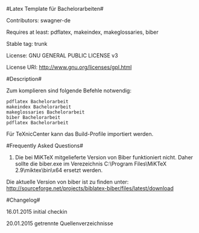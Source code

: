 #Latex Template für Bachelorarbeiten#

Contributors: swagner-de

Requires at least: pdflatex, makeindex, makeglossaries, biber

Stable tag: trunk

License: GNU GENERAL PUBLIC LICENSE v3

License URI: http://www.gnu.org/licenses/gpl.html



#Description#

Zum komplieren sind folgende Befehle notwendig:

	pdflatex Bachelorarbeit
	makeindex Bachelorarbeit
	makeglossaries Bachelorarbeit
	biber Bachelorarbeit
	pdflatex Bachelorarbeit

	
Für TeXnicCenter kann das Build-Profile importiert werden.




#Frequently Asked Questions#

1. Die bei MiKTeX mitgelieferte Version von Biber funktioniert nicht. Daher sollte die biber.exe im
Verezeichnis C:\Program Files\MiKTeX 2.9\miktex\bin\x64 ersetzt werden.

Die aktuelle Version von biber ist zu finden unter: http://sourceforge.net/projects/biblatex-biber/files/latest/download


#Changelog#

16.01.2015	initial checkin

20.01.2015	getrennte Quellenverzeichnisse
